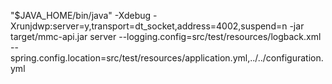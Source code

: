 "$JAVA_HOME/bin/java" -Xdebug -Xrunjdwp:server=y,transport=dt_socket,address=4002,suspend=n -jar target/mmc-api.jar server --logging.config=src/test/resources/logback.xml --spring.config.location=src/test/resources/application.yml,../../configuration.yml

